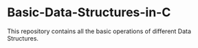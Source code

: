 # Basic-Data-Structures-in-C
This repository contains all the basic operations of different Data Structures.
